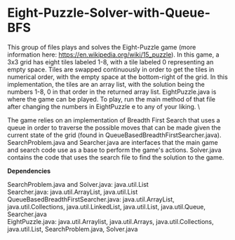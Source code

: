 # Eight-Puzzle-Solver-with-Queue-BFS
This group of files plays and solves the Eight-Puzzle game (more information here: https://en.wikipedia.org/wiki/15_puzzle). In this game, a 3x3 grid has eight tiles labeled 1-8, with a tile labeled 0 representing an empty space. Tiles are swapped continuously in order to get the tiles in numerical order, with the empty space at the bottom-right of the grid. In this implementation, the tiles are an array list, with the solution being the numbers 1-8, 0 in that order in the returned array list. EightPuzzle.java is where the game can be played. To play, run the main method of that file after changing the numbers in EightPuzzle e to any of your liking. \

The game relies on an implementation of Breadth First Search that uses a queue in order to traverse the possible moves that can be made given the current state of the grid (found in QueueBasedBreadthFirstSearcher.java). SearchProblem.java and Searcher.java are interfaces that the main game and search code use as a base to perform the game's actions. Solver.java contains the code that uses the search file to find the solution to the game.


**Dependencies**

SearchProblem.java and Solver.java: java.util.List \
Searcher.java: java.util.ArrayList, java.util.List \
QueueBasedBreadthFirstSearcher.java: java.util.ArrayList, java.util.Collections, java.util.LinkedList, java.util.List, java.util.Queue, Searcher.java \
EightPuzzle.java: java.util.Arraylist, java.util.Arrays, java.util.Collections, java.util.List, SearchProblem.java, Solver.java
